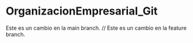 # OrganizacionEmpresarial_Git
Este es un cambio en la main branch.
//
Este es un cambio en la feature branch.

